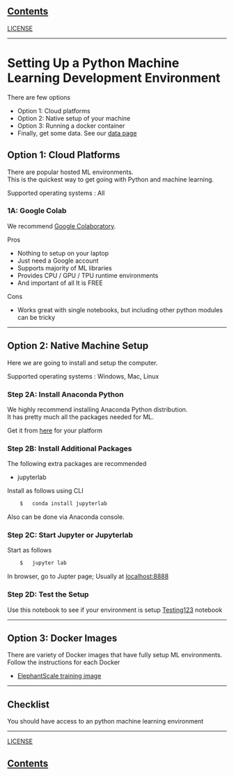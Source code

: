 <link rel='stylesheet' href='../assets/css/main.css'/>

## [Contents](../contents.md)

[LICENSE](LICENSE.md)

---
# Setting Up a Python Machine Learning Development Environment

There are few options
- Option 1: Cloud platforms
- Option 2: Native setup of your machine
- Option 3: Running a docker container
- Finally, get some data.  See our [data page](data.md)

## Option 1: Cloud Platforms
There are popular hosted ML environments.  
This is the quickest way to get going with Python and machine learning.

Supported operating systems : All

### 1A: Google Colab

We recommend [Google Colaboratory](https://colab.research.google.com/).

Pros
- Nothing to setup on your laptop
- Just need a Google account
- Supports majority of ML libraries
- Provides CPU / GPU / TPU runtime environments
- And important of all It is FREE

Cons
- Works great with single notebooks, but including other python modules can be tricky

---

## Option 2: Native Machine Setup

Here we are going to install and setup the computer.

Supported operating systems : Windows, Mac, Linux

### Step 2A: Install Anaconda Python
We highly recommend installing Anaconda Python distribution.  
It has pretty much all the packages needed for ML.

Get it from [here](https://www.anaconda.com/) for your platform

### Step 2B:  Install Additional Packages
The following extra packages are recommended
- jupyterlab

Install as follows using CLI
```bash
    $   conda install jupyterlab
```
Also can be done via Anaconda console.

### Step 2C: Start Jupyter or Jupyterlab
Start as follows
```bash
    $   jupyter lab
```

In browser, go to Jupter page;  Usually at [localhost:8888](http://localhost:8888)


### Step 2D: Test the Setup
Use this notebook to see if your environment is setup
[Testing123](https://github.com/elephantscale/learning-path-for-ML-labs/blob/master/python/testing-123.ipynb) notebook

---


## Option 3: Docker Images
There are variety of Docker images that have fully setup ML environments.  
Follow the instructions for each Docker

- [ElephantScale training image](https://hub.docker.com/r/elephantscale/es-training)


---

## Checklist
You should have access to an python machine learning environment

---

[LICENSE](LICENSE.md)

## [Contents](../contents.md)
